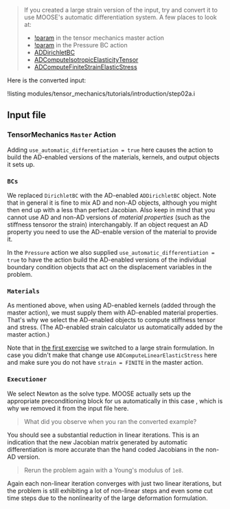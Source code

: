> If you created a large strain version of the input, try and convert it to use
> MOOSE's automatic differentiation system. A few places to look at:
>
> - [!param](/Modules/TensorMechanics/Master/TensorMechanicsAction/use_automatic_differentiation) in the tensor mechanics master action
> - [!param](/BCs/Pressure/PressureAction/use_automatic_differentiation) in the Pressure BC action
> - [ADDirichletBC](ADDirichletBC.md)
> - [ADComputeIsotropicElasticityTensor](ComputeIsotropicElasticityTensor.md)
> - [ADComputeFiniteStrainElasticStress](ADComputeFiniteStrainElasticStress.md)

Here is the converted input:

!listing modules/tensor_mechanics/tutorials/introduction/step02a.i

## Input file

### TensorMechanics `Master` Action

Adding `use_automatic_differentiation = true` here causes the action to build
the AD-enabled versions of the materials, kernels, and output objects it sets
up.

### `BCs`

We replaced `DirichletBC` with the AD-enabled `ADDirichletBC` object. Note that
in general it is fine to mix AD and non-AD objects, although you might then end
up with a less than perfect Jacobian. Also keep in mind that you cannot use AD
and non-AD versions of *material properties* (such as the stiffness tensoror the
strain) interchangably. If an object request an AD property you need to use the
AD-enable version of the material to provide it.

In the `Pressure` action we also supplied `use_automatic_differentiation = true`
to have the action build the AD-enabled versions of the individual boundary
condition objects that act on the displacement variables in the problem.

### `Materials`

As mentioned above, when using AD-enabled kernels (added through the master
action), we must supply them with AD-enabled material properties. That's why we
select the AD-enabled objects to compute stiffness tensor and stress. (The
AD-enabled strain calculator us automatically added by the master action.)

Note that in [the first exercise](tensor_mechanics/tutorials/introduction/answer02a.md)
we switched to a large strain formulation. In case you didn't make that change
use `ADComputeLinearElasticStress` here and make sure you do not have `strain =
FINITE` in the master action.

### `Executioner`

We select Newton as the solve type. MOOSE actually sets up the appropriate
preconditioning block for us automatically in this case , which is why we
removed it from the input file here.

> What did you observe when you ran the converted example?

You should see a substantial reduction in linear iterations. This is an
indication that the new Jacobian matrix generated by automatic differentiation
is more accurate than the hand coded Jacobians in the non-AD version.

> Rerun the problem again with a Young's modulus of `1e8`.

Again each non-linear iteration converges with just two linear iterations, but
the problem is still exhibiting a lot of non-linear steps and even some cut time
steps due to the nonlinearity of the large deformation formulation.

